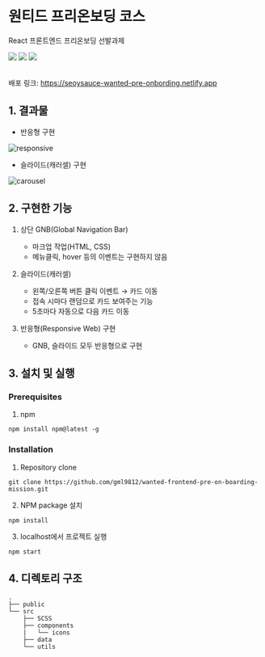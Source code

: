 # 원티드 프리온보딩 코스

React 프론트엔드 프리온보딩 선발과제

<!-- PROJECT SHIELDS -->
<div>
  <img src="https://img.shields.io/badge/JavaScript-F7DF1E?style=for-the-badge&logo=javascript&logoColor=black"/>
  <img src="https://img.shields.io/badge/React-61DAFB?style=for-the-badge&logo=React&logoColor=blue"/>
  <img src="https://img.shields.io/badge/SCSS-hotpink.svg?style=for-the-badge&logo=SASS&logoColor=white"/></a>
</div>

<br />


배포 링크: https://seoysauce-wanted-pre-onbording.netlify.app

## 1. 결과물

- 반응형 구현

![responsive](https://user-images.githubusercontent.com/65898861/150792055-6f37dead-441a-479a-853e-20de8b832a78.gif)


- 슬라이드(캐러셀) 구현

![carousel](https://user-images.githubusercontent.com/65898861/150778721-f57e4c68-27f4-4bb1-a440-16c2d5f38369.gif)


## 2. 구현한 기능

1. 상단 GNB(Global Navigation Bar)

   - 마크업 작업(HTML, CSS)
   - 메뉴클릭, hover 등의 이벤트는 구현하지 않음

2. 슬라이드(캐러셀)

   - 왼쪽/오른쪽 버튼 클릭 이벤트 → 카드 이동
   - 접속 시마다 랜덤으로 카드 보여주는 기능
   - 5초마다 자동으로 다음 카드 이동

3. 반응형(Responsive Web) 구현

   - GNB, 슬라이드 모두 반응형으로 구현

## 3. 설치 및 실행

### Prerequisites
1. npm
```
npm install npm@latest -g
```
### Installation
1. Repository clone
```
git clone https://github.com/gml9812/wanted-frontend-pre-on-boarding-mission.git
```
2. NPM package 설치
```
npm install
```
3. localhost에서 프로젝트 실행
```
npm start
```
## 4. 디렉토리 구조

```
.
├── public
└── src
    ├── SCSS
    ├── components
    |   └── icons
    ├── data
    └── utils
```
